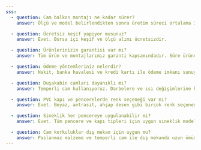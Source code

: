 ```yaml
---
sss:
  - question: Cam balkon montajı ne kadar sürer?
    answer: Ölçü ve model belirlendikten sonra üretim süreci ortalama 3-7 gün, montaj ise genelde 1 gün sürer.

  - question: Ücretsiz keşif yapıyor musunuz?
    answer: Evet. Bursa içi keşif ve ölçü alımı ücretsizdir.

  - question: Ürünlerinizin garantisi var mı?
    answer: Tüm ürün ve montajlarımız garanti kapsamındadır. Süre ürüne göre değişebilir.

  - question: Ödeme yöntemleriniz nelerdir?
    answer: Nakit, banka havalesi ve kredi kartı ile ödeme imkanı sunuyoruz.

  - question: Duşakabin camları dayanıklı mı?
    answer: Temperli cam kullanıyoruz. Darbelere ve ısı değişimlerine karşı dayanıklıdır.

  - question: PVC kapı ve pencerelerde renk seçeneği var mı?
    answer: Evet. Beyaz, antrasit, ahşap desen gibi birçok renk seçeneği mevcut.

  - question: Sineklik her pencereye uygulanabilir mi?
    answer: Evet. Tüm pencere ve kapı tipleri için uygun sineklik modellerimiz bulunur.

  - question: Cam korkuluklar dış mekan için uygun mu?
    answer: Paslanmaz malzeme ve temperli cam ile dış mekanda uzun ömürlü kullanım sağlar.
---
```

